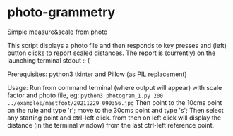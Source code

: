 # photo-grammetry
Simple measure&amp;scale from photo

This script displays a photo file and then responds to key presses and (left)
button clicks to report scaled distances.
The report is (currently) on the launching terminal stdout :-(

Prerequisites: python3 tkinter and Pillow (as PIL replacement)

Usage: Run from command terminal (where output will appear) with scale factor
and photo file, eg:
`python3 photogram_1.py 200 ../examples/mastfoot/20211229_090356.jpg`
Then point to the 10cms point on the rule and type 'r'; move to the 30cms point
and type 's'; Then select any starting point and ctrl-left click. from then on
left click will display the distance (in the terminal window) from the last
ctrl-left reference point.


<!-- kate: indent-width 4; tab-width 4; replace-tabs on; -->
<!-- kate: word-wrap on; word-wrap-column 70 -->
